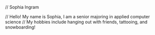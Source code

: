 // Sophia Ingram

// Hello! My name is Sophia, I am a senior majoring in applied computer science
// My hobbies include hanging out with friends, tattooing, and snowboarding!